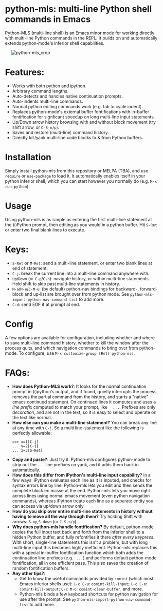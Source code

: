 # python-mls: multi-line Python shell commands in Emacs

Python-MLS (multi-line shell) is an Emacs minor mode for working directly with multi-line Python commands in the REPL. It builds on and automatically extends python-mode's inferior shell capabilities.

&nbsp;&nbsp;&nbsp;&nbsp;   ![python-mls_crop](https://user-images.githubusercontent.com/93749/134784188-7ac9ee9d-8e29-4c7f-82d7-2881e96d4bd2.gif)


# Features:

- Works with both python and ipython.
- Arbitrary command lengths.
- Auto-detects and handles native continuation prompts.
- Auto-indents multi-line commands.
- Normal python editing commands work (e.g. tab to cycle indent).
- Replaces python-mode's external buffer fontifications with in-buffer
  fontification for signficant speedup on long multi-line input statements.
- Up/Down arrow history browsing with and without block movement
  (try shift arrow, or `C-S-n/p`).
- Saves and restore (multi-line) command history.
- Directly kill/yank multi-line code blocks to & from Python
  buffers.
  
# Installation

Simply install python-mls from this repository or MELPA (TBA), and use `require` or `use-package` to load it.  It automatically enables itself in your python inferior shell, which you can start however you normally do (e.g. `M-x run-python`).  

# Usage

Using python-mls is as simple as entering the first multi-line statement at the (i)Python prompt, then editing as you would in a python buffer.  Hit `S-Ret` or enter two final blank lines to execute. 

# Keys:

- `S-Ret` or `M-Ret`: send a multi-line statement, or enter two blank lines at end of statement.
- `C-j`: break the current line into a multi-line command anywhere with. 
- `Up`/`Down` (or `C-p`/`C-n`): navigate history, or within multi-line statements. Hold shift to skip past multi-line statements in history.
- `M-a`/`M-e`/`C-M-u`: (by default) python-nav bindings for backward-, forward-block and up-list are brought over from python mode.  See `python-mls-import-python-nav-command-list` to add more. 
- `C-d`: send EOF if at prompt at end.

# Config

A few options are available for configuration, including whether and where to save multi-line command history, whether to kill the window after the process quits, and which navigation commands to bring over from python-mode.  To configure, use `M-x customize-group [Ret] python-mls`. 

# FAQs:

- **How does Python-MLS work?**: It looks for the normal continuation prompt in (i)python's output, and if found, quietly interrupts the process, removes the partial command from the history, and starts a "native" emacs continued statement. On continued lines it computes and uses a _line prefix_ computed to match your prompt, like `  ...`.  Prefixes are only _decoration_, and are not in the text, so it is easy to select and operate on the text like normal. 
- **How else can you make a multi-line statement?** You can break any line at any time with `C-j`.  So a multi line-statement like the following is perfectly allowable:
  ```
  >>> x=1[C-j]
  ... y=2[C-j]
  ... z=3[S-Ret]
  ```
- **Copy and paste?**: Just try it.  Python-mls configures python-mode to strip out the `...` line prefixes on yank, and it adds them back in automatically.
- **How does this differ from iPython's multi-line input capability?** In a few ways: iPython evaluates each line as it is inputed, and checks for syntax errors line by line.  Python-mls lets you edit and then sends the complete block en masse at the end.  Python-mls lets you move right across lines using normal emacs movement (even python navigation commands), whereas iPython treats each line as a separate entity you can access via up/down arrow only.
- **How do you skip over entire multi-line statements in history without having to move all the way through them?** Try holding Shift with arrows: `S-up`,`S-down` (or `C-S-n/p`).
- **Why does python-mls handle fontification?** By default, python-mode copies the full input text back and forth from the inferior shell to a hidden Python buffer, and fully refontifies it there _after every keypress_. With short, single-line statements this isn't a problem, but with long multi-line input this becomes highly inefficient. Python-mls replaces this with a special in-buffer fontification function which both adds the continuation line prefixes (e.g. ` ...`) and performs default python-mode fontification, all in one efficient pass.  This also saves the creation of random fontification buffers.
- **Any other tips?**:  
   - Get to know the useful commands provided by `comint` (which most Emacs inferior shells use): `C-c C-u`: `comint-kill-input`; `C-c C-o`: `comint-kill-output`; `C-c M-o`: `comint-clear-buffer`, and more.
   - Python-mls binds a few keyboard shortcuts for python navigation for use after the prompt. See `python-mls-import-python-nav-command-list` to add more. 
